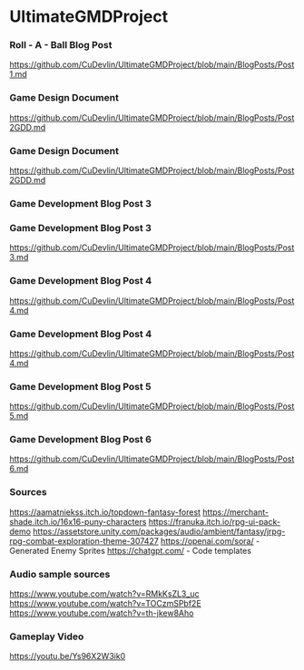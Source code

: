 # UltimateGMDProject

### Roll - A - Ball Blog Post
https://github.com/CuDevlin/UltimateGMDProject/blob/main/BlogPosts/Post1.md

### Game Design Document
https://github.com/CuDevlin/UltimateGMDProject/blob/main/BlogPosts/Post2GDD.md
### Game Design Document
https://github.com/CuDevlin/UltimateGMDProject/blob/main/BlogPosts/Post2GDD.md

### Game Development Blog Post 3
### Game Development Blog Post 3
https://github.com/CuDevlin/UltimateGMDProject/blob/main/BlogPosts/Post3.md

### Game Development Blog Post 4
https://github.com/CuDevlin/UltimateGMDProject/blob/main/BlogPosts/Post4.md
### Game Development Blog Post 4
https://github.com/CuDevlin/UltimateGMDProject/blob/main/BlogPosts/Post4.md

### Game Development Blog Post 5
https://github.com/CuDevlin/UltimateGMDProject/blob/main/BlogPosts/Post5.md

### Game Development Blog Post 6
https://github.com/CuDevlin/UltimateGMDProject/blob/main/BlogPosts/Post6.md

### Sources
https://aamatniekss.itch.io/topdown-fantasy-forest
https://merchant-shade.itch.io/16x16-puny-characters
https://franuka.itch.io/rpg-ui-pack-demo
https://assetstore.unity.com/packages/audio/ambient/fantasy/jrpg-rpg-combat-exploration-theme-307427
https://openai.com/sora/ - Generated Enemy Sprites
https://chatgpt.com/ - Code templates

### Audio sample sources
https://www.youtube.com/watch?v=RMkKsZL3_uc
https://www.youtube.com/watch?v=TOCzmSPbf2E
https://www.youtube.com/watch?v=th-jkew8Aho

### Gameplay Video
https://youtu.be/Ys96X2W3ik0
